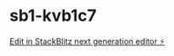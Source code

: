 # sb1-kvb1c7

[Edit in StackBlitz next generation editor ⚡️](https://stackblitz.com/~/github.com/antoine97411/sb1-kvb1c7)